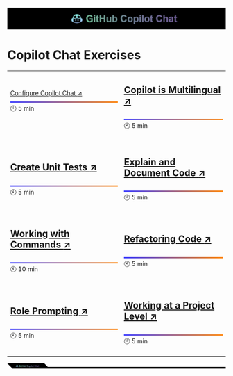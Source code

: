 ![cover](images/copilot-chat-cover-wide.png)

# Copilot Chat Exercises

|||
|---|---|
|[Configure Copilot Chat :arrow_upper_right:](configure-copilot.md)![line](images/copilot-chat-cover-wide-3.png) 🕙 5 min<br><br>|[<h2>Copilot is Multilingual :arrow_upper_right:</h2>](copilot-multilingual.md)![line](images/copilot-chat-cover-wide-3.png) 🕙 5 min<br><br>|
|||
|[<h2>Create Unit Tests :arrow_upper_right:</h2>](create-unit-test.md)![line](images/copilot-chat-cover-wide-3.png) 🕙 5 min<br><br>|[<h2>Explain and Document Code :arrow_upper_right:</h2>](explain-document.md)![line](images/copilot-chat-cover-wide-3.png) 🕙 5 min<br><br>|
|||
|[<h2>Working with Commands :arrow_upper_right:</h2>](working-with-commands.md)![line](images/copilot-chat-cover-wide-3.png) 🕙 10 min<br><br>|[<h2>Refactoring Code :arrow_upper_right:</h2>](refactoring-code.md)![line](images/copilot-chat-cover-wide-3.png) 🕙 5 min<br><br>|
|||
|[<h2>Role Prompting :arrow_upper_right:</h2>](role-prompting.md)![line](images/copilot-chat-cover-wide-3.png) 🕙 5 min<br><br>|[<h2>Working at a Project Level :arrow_upper_right:</h2>](project-level.md)![line](images/copilot-chat-cover-wide-3.png) 🕙 5 min<br><br>|

![line](images/copilot-chat-cover-wide-2.png)

